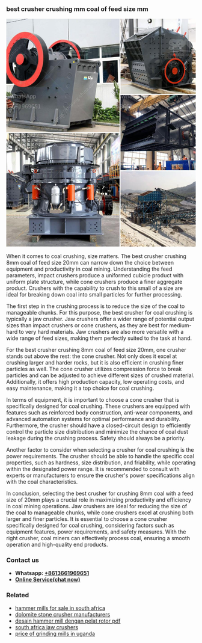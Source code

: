 <h3>best crusher crushing mm coal of feed size mm</h3><img src='1706755460.jpg' alt=''><p>When it comes to coal crushing, size matters. The best crusher crushing 8mm coal of feed size 20mm can narrow down the choice between equipment and productivity in coal mining. Understanding the feed parameters, impact crushers produce a uniformed cubicle product with uniform plate structure, while cone crushers produce a finer aggregate product. Crushers with the capability to crush to this small of a size are ideal for breaking down coal into small particles for further processing.</p><p>The first step in the crushing process is to reduce the size of the coal to manageable chunks. For this purpose, the best crusher for coal crushing is typically a jaw crusher. Jaw crushers offer a wider range of potential output sizes than impact crushers or cone crushers, as they are best for medium-hard to very hard materials. Jaw crushers are also more versatile with a wide range of feed sizes, making them perfectly suited to the task at hand.</p><p>For the best crusher crushing 8mm coal of feed size 20mm, one crusher stands out above the rest: the cone crusher. Not only does it excel at crushing larger and harder rocks, but it is also efficient in crushing finer particles as well. The cone crusher utilizes compression force to break particles and can be adjusted to achieve different sizes of crushed material. Additionally, it offers high production capacity, low operating costs, and easy maintenance, making it a top choice for coal crushing.</p><p>In terms of equipment, it is important to choose a cone crusher that is specifically designed for coal crushing. These crushers are equipped with features such as reinforced body construction, anti-wear components, and advanced automation systems for optimal performance and durability. Furthermore, the crusher should have a closed-circuit design to efficiently control the particle size distribution and minimize the chance of coal dust leakage during the crushing process. Safety should always be a priority.</p><p>Another factor to consider when selecting a crusher for coal crushing is the power requirements. The crusher should be able to handle the specific coal properties, such as hardness, size distribution, and friability, while operating within the designated power range. It is recommended to consult with experts or manufacturers to ensure the crusher's power specifications align with the coal characteristics.</p><p>In conclusion, selecting the best crusher for crushing 8mm coal with a feed size of 20mm plays a crucial role in maximizing productivity and efficiency in coal mining operations. Jaw crushers are ideal for reducing the size of the coal to manageable chunks, while cone crushers excel at crushing both larger and finer particles. It is essential to choose a cone crusher specifically designed for coal crushing, considering factors such as equipment features, power requirements, and safety measures. With the right crusher, coal miners can effectively process coal, ensuring a smooth operation and high-quality end products.</p><h3>Contact us</h3><ul><li><strong>Whatsapp:&nbsp;<a href="https://wa.me/8613661969651">+8613661969651</a></strong></li><li><a href="https://swt.shibang-china.com/?git&amp;zhl&amp;best crusher crushing mm coal of feed size mm"><strong>Online Service(chat now)</strong></a></li></ul><h3>Related</h3><ul><li><a href='hammer mills for sale in south africa.md'>hammer mills for sale in south africa</a></li><li><a href='dolomite stone crusher manufacturers.md'>dolomite stone crusher manufacturers</a></li><li><a href='desain hammer mill dengan pelat rotor pdf.md'>desain hammer mill dengan pelat rotor pdf</a></li><li><a href='south africa jaw crushers.md'>south africa jaw crushers</a></li><li><a href='price of grinding mills in uganda.md'>price of grinding mills in uganda</a></li></ul>